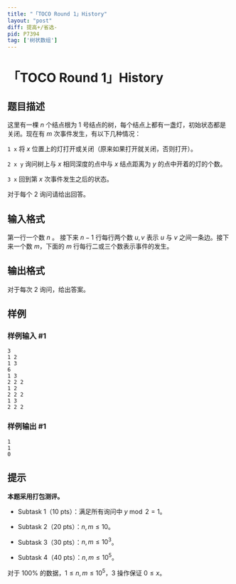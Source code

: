 ```yaml
---
title: "「TOCO Round 1」History"
layout: "post"
diff: 提高+/省选-
pid: P7394
tag: ['树状数组']
---
```

# 「TOCO Round 1」History
## 题目描述

这里有一棵 $n$ 个结点根为 $1$ 号结点的树，每个结点上都有一盏灯，初始状态都是关闭。现在有 $m$ 次事件发生，有以下几种情况：

`1 x` 将 $x$ 位置上的灯打开或关闭（原来如果打开就关闭，否则打开）。

`2 x y` 询问树上与 $x$ 相同深度的点中与 $x$ 结点距离为 $y$ 的点中开着的灯的个数。

`3 x` 回到第 $x$ 次事件发生之后的状态。

对于每个 $2$ 询问请给出回答。




## 输入格式

第一行一个数 $n$ 。
接下来 $n-1$ 行每行两个数 $u,v$ 表示 $u$ 与 $v$ 之间一条边。接下来一个数 $m$，下面的 $m$ 行每行二或三个数表示事件的发生。
## 输出格式

对于每次 $2$ 询问，给出答案。
## 样例

### 样例输入 #1
```
3
1 2
1 3
6
1 3
2 2 2
1 2
2 2 2
1 3
2 2 2
```
### 样例输出 #1
```
1
1
0
```
## 提示

**本题采用打包测评。**

* Subtask 1（10 pts）：满足所有询问中 $y \bmod 2=1$。


* Subtask 2（20 pts）：$n,m\leq 10$。

* Subtask 3（30 pts）：$n,m\leq 10^3$。

* Subtask 4（40 pts）：$n,m\leq 10^5$。

对于 $100\%$ 的数据，$1\leq n,m\leq 10^5$，$3$ 操作保证 $0 \leq x$。
